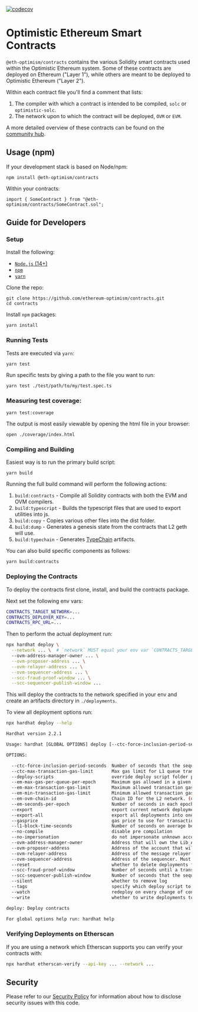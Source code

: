 [![codecov](https://codecov.io/gh/ethereum-optimism/optimism/branch/master/graph/badge.svg?token=0VTG7PG7YR)](https://codecov.io/gh/ethereum-optimism/optimism)

# Optimistic Ethereum Smart Contracts

`@eth-optimism/contracts` contains the various Solidity smart contracts used within the Optimistic Ethereum system.
Some of these contracts are deployed on Ethereum ("Layer 1"), while others are meant to be deployed to Optimistic Ethereum ("Layer 2").

Within each contract file you'll find a comment that lists:
1. The compiler with which a contract is intended to be compiled, `solc` or `optimistic-solc`.
2. The network upon to which the contract will be deployed, `OVM` or `EVM`.

A more detailed overview of these contracts can be found on the [community hub](http://community.optimism.io/docs/protocol/protocol.html#system-overview).

<!-- TODO: Add link to final contract docs here when finished. -->

## Usage (npm)
If your development stack is based on Node/npm:

```shell
npm install @eth-optimism/contracts
```

Within your contracts:

```solidity
import { SomeContract } from "@eth-optimism/contracts/SomeContract.sol";
```

## Guide for Developers
### Setup
Install the following:
- [`Node.js` (14+)](https://nodejs.org/en/)
- [`npm`](https://www.npmjs.com/get-npm)
- [`yarn`](https://classic.yarnpkg.com/en/docs/install/)

Clone the repo:

```shell
git clone https://github.com/ethereum-optimism/contracts.git
cd contracts
```

Install `npm` packages:
```shell
yarn install
```

### Running Tests
Tests are executed via `yarn`:
```shell
yarn test
```

Run specific tests by giving a path to the file you want to run:
```shell
yarn test ./test/path/to/my/test.spec.ts
```

### Measuring test coverage:
```shell
yarn test:coverage
```

The output is most easily viewable by opening the html file in your browser:
```shell
open ./coverage/index.html
```

### Compiling and Building
Easiest way is to run the primary build script:
```shell
yarn build
```

Running the full build command will perform the following actions:
1. `build:contracts` - Compile all Solidity contracts with both the EVM and OVM compilers.
2. `build:typescript` - Builds the typescript files that are used to export utilities into js.
3. `build:copy` - Copies various other files into the dist folder.
4. `build:dump` - Generates a genesis state from the contracts that L2 geth will use.
5. `build:typechain` - Generates [TypeChain](https://github.com/ethereum-ts/TypeChain) artifacts.

You can also build specific components as follows:
```shell
yarn build:contracts
```

### Deploying the Contracts

To deploy the contracts first clone, install, and build the contracts package.

Next set the following env vars:

```bash
CONTRACTS_TARGET_NETWORK=...
CONTRACTS_DEPLOYER_KEY=...
CONTRACTS_RPC_URL=...
```

Then to perform the actual deployment run:

```bash
npx hardhat deploy \
  --network ... \  # `network` MUST equal your env var `CONTRACTS_TARGET_NETWORK`
  --ovm-address-manager-owner ... \
  --ovm-proposer-address ... \
  --ovm-relayer-address ... \
  --ovm-sequencer-address ... \
  --scc-fraud-proof-window ... \
  --scc-sequencer-publish-window ...
```

This will deploy the contracts to the network specified in your env and create
an artifacts directory in `./deployments`.

To view all deployment options run:

```bash
npx hardhat deploy --help

Hardhat version 2.2.1

Usage: hardhat [GLOBAL OPTIONS] deploy [--ctc-force-inclusion-period-seconds <INT>] [--ctc-max-transaction-gas-limit <INT>] --deploy-scripts <STRING> [--em-max-gas-per-queue-per-epoch <INT>] [--em-max-transaction-gas-limit <INT>] [--em-min-transaction-gas-limit <INT>] [--em-ovm-chain-id <INT>] [--em-seconds-per-epoch <INT>] --export <STRING> --export-all <STRING> --gasprice <STRING> [--l1-block-time-seconds <INT>] [--no-compile] [--no-impersonation] --ovm-address-manager-owner <STRING> --ovm-proposer-address <STRING> --ovm-relayer-address <STRING> --ovm-sequencer-address <STRING> [--reset] [--scc-fraud-proof-window <INT>] [--scc-sequencer-publish-window <INT>] [--silent] --tags <STRING> [--watch] --write <BOOLEAN>

OPTIONS:

  --ctc-force-inclusion-period-seconds  Number of seconds that the sequencer has to include transactions before the L1 queue. (default: 2592000)
  --ctc-max-transaction-gas-limit       Max gas limit for L1 queue transactions. (default: 9000000)
  --deploy-scripts                      override deploy script folder path
  --em-max-gas-per-queue-per-epoch      Maximum gas allowed in a given queue for each epoch. (default: 250000000)
  --em-max-transaction-gas-limit        Maximum allowed transaction gas limit. (default: 9000000)
  --em-min-transaction-gas-limit        Minimum allowed transaction gas limit. (default: 50000)
  --em-ovm-chain-id                     Chain ID for the L2 network. (default: 420)
  --em-seconds-per-epoch                Number of seconds in each epoch. (default: 0)
  --export                              export current network deployments
  --export-all                          export all deployments into one file
  --gasprice                            gas price to use for transactions
  --l1-block-time-seconds               Number of seconds on average between every L1 block. (default: 15)
  --no-compile                          disable pre compilation
  --no-impersonation                    do not impersonate unknown accounts
  --ovm-address-manager-owner           Address that will own the Lib_AddressManager. Must be provided or this deployment will fail.
  --ovm-proposer-address                Address of the account that will propose state roots. Must be provided or this deployment will fail.
  --ovm-relayer-address                 Address of the message relayer. Must be provided or this deployment will fail.
  --ovm-sequencer-address               Address of the sequencer. Must be provided or this deployment will fail.
  --reset                               whether to delete deployments files first
  --scc-fraud-proof-window              Number of seconds until a transaction is considered finalized. (default: 604800)
  --scc-sequencer-publish-window        Number of seconds that the sequencer is exclusively allowed to post state roots. (default: 1800)
  --silent                              whether to remove log
  --tags                                specify which deploy script to execute via tags, separated by commas
  --watch                               redeploy on every change of contract or deploy script
  --write                               whether to write deployments to file

deploy: Deploy contracts

For global options help run: hardhat help
```

### Verifying Deployments on Etherscan
If you are using a network which Etherscan supports you can verify your contracts with:

```bash
npx hardhat etherscan-verify --api-key ... --network ...
```

## Security
Please refer to our [Security Policy](https://github.com/ethereum-optimism/.github/security/policy) for information about how to disclose security issues with this code.
